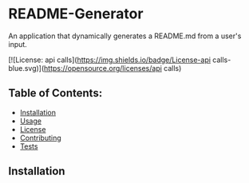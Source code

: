 
# README-Generator
An application that dynamically generates a README.md from a user's input.

<!-- badge -->
[![License: api calls](https://img.shields.io/badge/License-api calls-blue.svg)](https://opensource.org/licenses/api calls)
## Table of Contents: 
* [Installation](#installation)
* [Usage](#usage)
* [License](#license)
* [Contributing](#contributing)
* [Tests](#tests)
## Installation  
